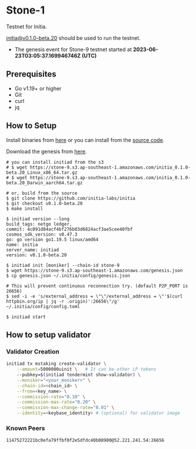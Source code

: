 # Stone-1

Testnet for Initia.

[initia@v0.1.0-beta.20](https://github.com/initia-labs/initia/releases/tag/v0.1.0-beta.20) should be used to run the testnet.

- The genesis event for Stone-9 testnet started at **2023-06-23T03:05:37.169946746Z (UTC)**

## Prerequisites

- Go v1.19+ or higher
- Git
- curl
- jq

## How to Setup

Install binaries from [here](./binaries/) or you can install from the [source code](https://github.com/initia-labs/initia).

Download the genesis from [here](https://initia.s3.ap-southeast-1.amazonaws.com/stone-8/genesis.json).

```shell
# you can install initiad from the s3
# $ wget https://stone-9.s3.ap-southeast-1.amazonaws.com/initia_0.1.0-beta.20_Linux_x86_64.tar.gz
# $ wget https://stone-9.s3.ap-southeast-1.amazonaws.com/initia_0.1.0-beta.20_Darwin_aarch64.tar.gz

# or, build from the source
$ git clone https://github.com/initia-labs/initia
$ git checkout v0.1.0-beta.20
$ make install

$ initiad version --long
build_tags: netgo ledger,
commit: 4c091d84acf4bf276b03d6824acf3ae5cee40fbf
cosmos_sdk_version: v0.47.3
go: go version go1.19.5 linux/amd64
name: initia
server_name: initiad
version: v0.1.0-beta.20

$ initiad init [moniker] --chain-id stone-9
$ wget https://stone-9.s3.ap-southeast-1.amazonaws.com/genesis.json
$ cp genesis.json ~/.initia/config/genesis.json

# This will prevent continuous reconnection try. (default P2P_PORT is 26656)
$ sed -i -e 's/external_address = \"\"/external_address = \"'$(curl httpbin.org/ip | jq -r .origin)':26656\"/g' ~/.initia/config/config.toml

$ initiad start
```

## How to setup validator

### Validator Creation

```sh
initiad tx mstaking create-validator \
    --amount=5000000uinit \   # It can be other LP tokens 
    --pubkey=$(initiad tendermint show-validator) \
    --moniker="<your_moniker>" \
    --chain-id=<chain_id> \
    --from=<key_name> \
    --commission-rate="0.10" \
    --commission-max-rate="0.20" \
    --commission-max-change-rate="0.01" \
    --identity=<keybase_identity> # (optional) for validator image
```

### Known Peers

```sh
11475272221bc0efa79ffbf0f2e5dfdc40b08900@52.221.241.54:26656
```

